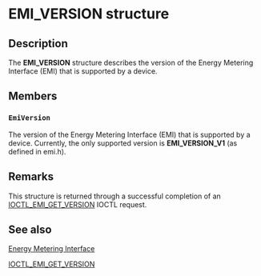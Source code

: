 # EMI_VERSION structure

## Description

The **EMI_VERSION** structure describes the version of the Energy Metering Interface (EMI) that is supported by a device.

## Members

### `EmiVersion`

The version of the Energy Metering Interface (EMI) that is supported by a device. Currently, the only supported version is **EMI_VERSION_V1** (as defined in emi.h).

## Remarks

This structure is returned through a successful completion of an [IOCTL_EMI_GET_VERSION](https://learn.microsoft.com/windows/desktop/api/emi/ni-emi-ioctl_emi_get_version) IOCTL request.

## See also

[Energy Metering Interface](https://learn.microsoft.com/windows-hardware/drivers/powermeter/energy-meter-interface)

[IOCTL_EMI_GET_VERSION](https://learn.microsoft.com/windows/desktop/api/emi/ni-emi-ioctl_emi_get_version)